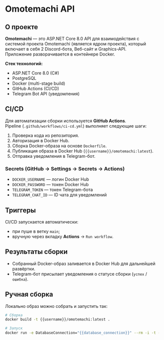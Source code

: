 # Omotemachi API

## О проекте
**Omotemachi** — это ASP.NET Core 8.0 API для взаимодействия с системой проекта Omotemachi (является ядром проекта), который включает в себя 2 Discord-бота, Веб-сайт и Graphics-API.  
Приложение разворачивается в контейнере Docker.  

**Стек технологий:**
- ASP.NET Core 8.0 (C#)
- PostgreSQL
- Docker (multi-stage build)
- GitHub Actions (CI/CD)
- Telegram Bot API (уведомления)

## CI/CD
Для автоматизации сборки используется **GitHub Actions**.  
Pipeline (`.github/workflows/ci-cd.yml`) выполняет следующие шаги:

1. Проверка кода из репозитория.  
2. Авторизация в Docker Hub.  
3. Сборка Docker-образа на основе `Dockerfile`.  
4. Публикация образа в Docker Hub (`{{username}}/omotemachi:latest`).  
5. Отправка уведомления в Telegram-бот.

### Secrets (GitHub → Settings → Secrets → Actions)
- `DOCKER_USERNAME` — логин Docker Hub  
- `DOCKER_PASSWORD` — токен Docker Hub  
- `TELEGRAM_TOKEN` — токен Telegram-бота  
- `TELEGRAM_CHAT_ID` — ID чата для уведомлений  

## Триггеры
CI/CD запускается автоматически:  
- при пуше в ветку `main`;  
- вручную через вкладку **Actions** → `Run workflow`.

## Результаты сборки
- Собранный Docker-образ заливается в Docker Hub для дальнейшей развёртки.  
- Telegram-бот присылает уведомления о статусе сборки (`успех` / `ошибка`).  

## Ручная сборка
Локально образ можно собрать и запустить так:
```bash
# Сборка
docker build -t {{username}}/omotemachi:latest .

# Запуск
docker run -e DatabaseConnection="{{database_connection}}" --rm -i -t -p 8080:8080 {{username}}/omotemachi
```
